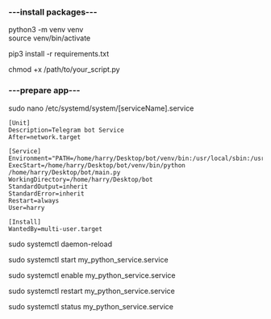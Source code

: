 ### ---install packages---
python3 -m venv venv  <br>
source venv/bin/activate

pip3 install -r requirements.txt

chmod +x /path/to/your_script.py

### ---prepare app---
sudo nano /etc/systemd/system/[serviceName].service

```
[Unit]
Description=Telegram bot Service
After=network.target

[Service]
Environment="PATH=/home/harry/Desktop/bot/venv/bin:/usr/local/sbin:/usr/local/bin:/usr/sbin:/usr/bin:/sb>
ExecStart=/home/harry/Desktop/bot/venv/bin/python /home/harry/Desktop/bot/main.py
WorkingDirectory=/home/harry/Desktop/bot
StandardOutput=inherit
StandardError=inherit
Restart=always
User=harry

[Install]
WantedBy=multi-user.target

```
sudo systemctl daemon-reload <br>

sudo systemctl start my_python_service.service <br>

sudo systemctl enable my_python_service.service <br>

sudo systemctl restart my_python_service.service <br>

sudo systemctl status my_python_service.service <br>
